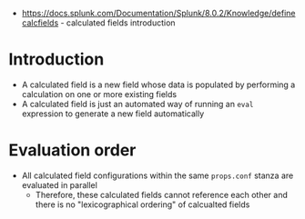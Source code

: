 - https://docs.splunk.com/Documentation/Splunk/8.0.2/Knowledge/definecalcfields - calculated fields introduction
# Introduction
- A calculated field is a new field whose data is populated by performing a calculation on one or more existing fields
- A calculated field is just an automated way of running an `eval` expression to generate a new field automatically
# Evaluation order
- All calculated field configurations within the same `props.conf` stanza are evaluated in parallel
  - Therefore, these calculated fields cannot reference each other and there is no "lexicographical ordering" of calcualted fields